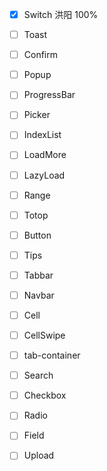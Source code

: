 - [x] Switch    洪阳    100%
- [ ] Toast 
- [ ] Confirm 
- [ ] Popup 
- [ ] ProgressBar 
- [ ] Picker 
- [ ] IndexList
- [ ] LoadMore
- [ ] LazyLoad
- [ ] Range
- [ ] Totop
- [ ] Button
- [ ] Tips
- [ ] Tabbar
- [ ] Navbar
- [ ] Cell
- [ ] CellSwipe
- [ ] tab-container
- [ ] Search
- [ ] Checkbox
- [ ] Radio
- [ ] Field
- [ ] Upload

